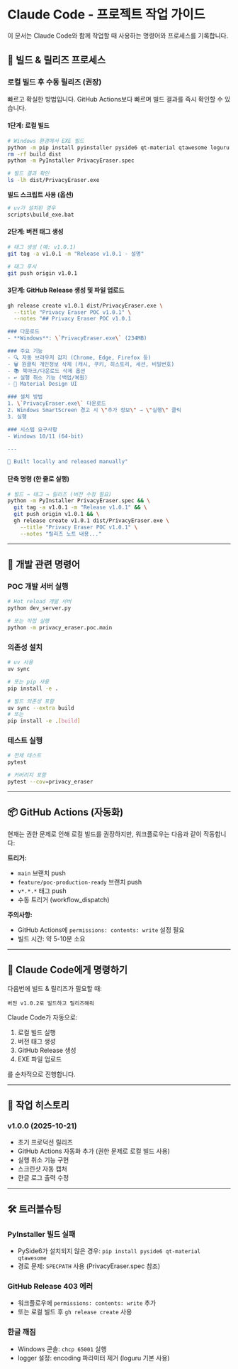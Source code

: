 # Claude Code - 프로젝트 작업 가이드

이 문서는 Claude Code와 함께 작업할 때 사용하는 명령어와 프로세스를 기록합니다.

## 🚀 빌드 & 릴리즈 프로세스

### 로컬 빌드 후 수동 릴리즈 (권장)

빠르고 확실한 방법입니다. GitHub Actions보다 빠르며 빌드 결과를 즉시 확인할 수 있습니다.

#### 1단계: 로컬 빌드

```bash
# Windows 환경에서 EXE 빌드
python -m pip install pyinstaller pyside6 qt-material qtawesome loguru
rm -rf build dist
python -m PyInstaller PrivacyEraser.spec

# 빌드 결과 확인
ls -lh dist/PrivacyEraser.exe
```

**빌드 스크립트 사용 (옵션)**
```bash
# uv가 설치된 경우
scripts\build_exe.bat
```

#### 2단계: 버전 태그 생성

```bash
# 태그 생성 (예: v1.0.1)
git tag -a v1.0.1 -m "Release v1.0.1 - 설명"

# 태그 푸시
git push origin v1.0.1
```

#### 3단계: GitHub Release 생성 및 파일 업로드

```bash
gh release create v1.0.1 dist/PrivacyEraser.exe \
  --title "Privacy Eraser POC v1.0.1" \
  --notes "## Privacy Eraser POC v1.0.1

### 다운로드
- **Windows**: \`PrivacyEraser.exe\` (234MB)

### 주요 기능
- 🔍 자동 브라우저 감지 (Chrome, Edge, Firefox 등)
- 🗑️ 원클릭 개인정보 삭제 (캐시, 쿠키, 히스토리, 세션, 비밀번호)
- 📚 북마크/다운로드 삭제 옵션
- ↩️ 실행 취소 기능 (백업/복원)
- 🎨 Material Design UI

### 설치 방법
1. \`PrivacyEraser.exe\` 다운로드
2. Windows SmartScreen 경고 시 \"추가 정보\" → \"실행\" 클릭
3. 실행

### 시스템 요구사항
- Windows 10/11 (64-bit)

---

🤖 Built locally and released manually"
```

#### 단축 명령 (한 줄로 실행)

```bash
# 빌드 → 태그 → 릴리즈 (버전 수정 필요)
python -m PyInstaller PrivacyEraser.spec && \
  git tag -a v1.0.1 -m "Release v1.0.1" && \
  git push origin v1.0.1 && \
  gh release create v1.0.1 dist/PrivacyEraser.exe \
    --title "Privacy Eraser POC v1.0.1" \
    --notes "릴리즈 노트 내용..."
```

---

## 🔧 개발 관련 명령어

### POC 개발 서버 실행

```bash
# Hot reload 개발 서버
python dev_server.py

# 또는 직접 실행
python -m privacy_eraser.poc.main
```

### 의존성 설치

```bash
# uv 사용
uv sync

# 또는 pip 사용
pip install -e .

# 빌드 의존성 포함
uv sync --extra build
# 또는
pip install -e .[build]
```

### 테스트 실행

```bash
# 전체 테스트
pytest

# 커버리지 포함
pytest --cov=privacy_eraser
```

---

## 📦 GitHub Actions (자동화)

현재는 권한 문제로 인해 로컬 빌드를 권장하지만, 워크플로우는 다음과 같이 작동합니다:

**트리거:**
- `main` 브랜치 push
- `feature/poc-production-ready` 브랜치 push
- `v*.*.*` 태그 push
- 수동 트리거 (workflow_dispatch)

**주의사항:**
- GitHub Actions에 `permissions: contents: write` 설정 필요
- 빌드 시간: 약 5-10분 소요

---

## 🎯 Claude Code에게 명령하기

다음번에 빌드 & 릴리즈가 필요할 때:

```
버전 v1.0.2로 빌드하고 릴리즈해줘
```

Claude Code가 자동으로:
1. 로컬 빌드 실행
2. 버전 태그 생성
3. GitHub Release 생성
4. EXE 파일 업로드

를 순차적으로 진행합니다.

---

## 📝 작업 히스토리

### v1.0.0 (2025-10-21)
- 초기 프로덕션 릴리즈
- GitHub Actions 자동화 추가 (권한 문제로 로컬 빌드 사용)
- 실행 취소 기능 구현
- 스크린샷 자동 캡처
- 한글 로그 출력 수정

---

## 🛠️ 트러블슈팅

### PyInstaller 빌드 실패
- PySide6가 설치되지 않은 경우: `pip install pyside6 qt-material qtawesome`
- 경로 문제: `SPECPATH` 사용 (PrivacyEraser.spec 참조)

### GitHub Release 403 에러
- 워크플로우에 `permissions: contents: write` 추가
- 또는 로컬 빌드 후 `gh release create` 사용

### 한글 깨짐
- Windows 콘솔: `chcp 65001` 실행
- logger 설정: encoding 파라미터 제거 (loguru 기본 사용)
